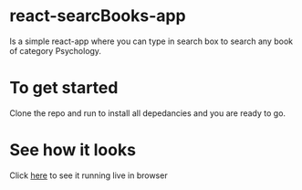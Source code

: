 # react-searcBooks-app
Is a simple react-app where you can type in search box to search any book of category Psychology.

# To get started
Clone the repo and run <npm install> to install all depedancies and you are ready to go.

# See how it looks
Click [here](https://simonimanigirimpuhwe.github.io/react-searchBooks-app/) to see it running live in browser 


